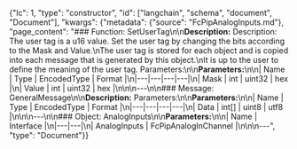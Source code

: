 {"lc": 1, "type": "constructor", "id": ["langchain", "schema", "document", "Document"], "kwargs": {"metadata": {"source": "FcPipAnalogInputs.md"}, "page_content": "### Function: SetUserTag\n\n**Description:** Description: The user tag is a u16 value. Set the user tag by changing the bits according to the Mask and Value.\nThe user tag is stored for each object and is copied into each message that is generated by this object.\nIt is up to the user to define the meaning of the user tag. Parameters:\n\n**Parameters:**\n\n| Name | Type | EncodedType | Format |\n|---|---|---|---|\n| Mask | int | uint32 | hex |\n| Value | int | uint32 | hex |\n\n\n---\n\n### Message: GeneralMessage\n\n**Description:** Parameters:\n\n**Parameters:**\n\n| Name | Type | EncodedType | Format |\n|---|---|---|---|\n| Data | int[] | uint8 | utf8 |\n\n\n---\n\n### Object: AnalogInputs\n\n**Parameters:**\n\n| Name | Interface |\n|---|---|\n| AnalogInputs | FcPipAnalogInChannel |\n\n\n---", "type": "Document"}}